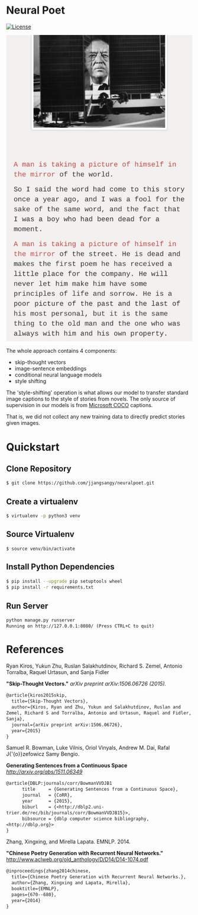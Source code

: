 # Neural Poet

[![License][license badge]][license]

![Story][story]

The whole approach contains 4 components:

-   skip-thought vectors
-   image-sentence embeddings
-   conditional neural language models
-   style shifting

The 'style-shifting' operation is what allows our model to transfer standard image captions to the style of stories from novels. The only source of supervision in our models is from [Microsoft COCO](http://mscoco.org/) captions.

That is, we did not collect any new training data to directly predict stories given images.

# Quickstart

## Clone Repository

```sh
$ git clone https://github.com/jjangsangy/neuralpoet.git
```

## Create a virtualenv

```sh
$ virtualenv -p python3 venv
```

## Source Virtualenv

    $ source venv/bin/activate

## Install Python Dependencies

```sh
$ pip install --upgrade pip setuptools wheel
$ pip install -r requirements.txt
```

## Run Server

    python manage.py runserver
    Running on http://127.0.0.1:8080/ (Press CTRL+C to quit)

# References

Ryan Kiros, Yukun Zhu, Ruslan Salakhutdinov, Richard S. Zemel, Antonio Torralba, Raquel Urtasun, and Sanja Fidler

**"Skip-Thought Vectors."** _arXiv preprint arXiv:1506.06726 (2015)._

    @article{kiros2015skip,
      title={Skip-Thought Vectors},
      author={Kiros, Ryan and Zhu, Yukun and Salakhutdinov, Ruslan and Zemel, Richard S and Torralba, Antonio and Urtasun, Raquel and Fidler, Sanja},
      journal={arXiv preprint arXiv:1506.06726},
      year={2015}
    }

Samuel R. Bowman, Luke Vilnis, Oriol Vinyals, Andrew M. Dai, Rafal J{'{o}}zefowicz Samy Bengio.

**Generating Sentences from a Continuous Space** _<http://arxiv.org/abs/1511.06349>_

    @article{DBLP:journals/corr/BowmanVVDJB1
          title     = {Generating Sentences from a Continuous Space},
          journal   = {CoRR},
          year      = {2015},
          biburl    = {<http://dblp2.uni-trier.de/rec/bib/journals/corr/BowmanVVDJB15}>,
          bibsource = {dblp computer science bibliography, <http://dblp.org}>
    }

Zhang, Xingxing, and Mirella Lapata. EMNLP. 2014.

**"Chinese Poetry Generation with Recurrent Neural Networks."** <http://www.aclweb.org/old_anthology/D/D14/D14-1074.pdf>

    @inproceedings{zhang2014chinese,
      title={Chinese Poetry Generation with Recurrent Neural Networks.},
      author={Zhang, Xingxing and Lapata, Mirella},
      booktitle={EMNLP},
      pages={670--680},
      year={2014}
    }

[license]: https://raw.githubusercontent.com/jjangsangy/neuralpoet/master/LICENSE "License"

[license badge]: https://img.shields.io/pypi/l/coverage.svg "Apache 2.0 Badge"

[story]: content/man-picture-mirror.jpg

[samim]: https://medium.com/@samim/generating-stories-about-images-d163ba41e4ed

[chinese poetry]: http://www.aclweb.org/old_anthology/D/D14/D14-1074.pdf

[google]: http://arxiv.org/pdf/1511.06349.pdf
